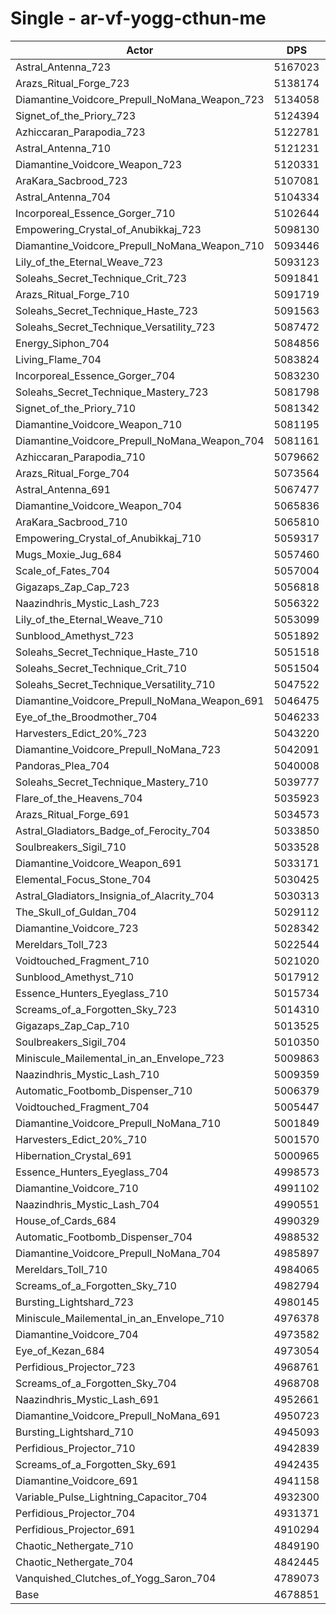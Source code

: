 # Single - ar-vf-yogg-cthun-me
| Actor | DPS | Increase |
|---|:---:|:---:|
|Astral_Antenna_723|5167023|10.43%|
|Arazs_Ritual_Forge_723|5138174|9.82%|
|Diamantine_Voidcore_Prepull_NoMana_Weapon_723|5134058|9.73%|
|Signet_of_the_Priory_723|5124394|9.52%|
|Azhiccaran_Parapodia_723|5122781|9.49%|
|Astral_Antenna_710|5121231|9.45%|
|Diamantine_Voidcore_Weapon_723|5120331|9.44%|
|AraKara_Sacbrood_723|5107081|9.15%|
|Astral_Antenna_704|5104334|9.09%|
|Incorporeal_Essence_Gorger_710|5102644|9.06%|
|Empowering_Crystal_of_Anubikkaj_723|5098130|8.96%|
|Diamantine_Voidcore_Prepull_NoMana_Weapon_710|5093446|8.86%|
|Lily_of_the_Eternal_Weave_723|5093123|8.85%|
|Soleahs_Secret_Technique_Crit_723|5091841|8.83%|
|Arazs_Ritual_Forge_710|5091719|8.82%|
|Soleahs_Secret_Technique_Haste_723|5091563|8.82%|
|Soleahs_Secret_Technique_Versatility_723|5087472|8.73%|
|Energy_Siphon_704|5084856|8.68%|
|Living_Flame_704|5083824|8.66%|
|Incorporeal_Essence_Gorger_704|5083230|8.64%|
|Soleahs_Secret_Technique_Mastery_723|5081798|8.61%|
|Signet_of_the_Priory_710|5081342|8.60%|
|Diamantine_Voidcore_Weapon_710|5081195|8.60%|
|Diamantine_Voidcore_Prepull_NoMana_Weapon_704|5081161|8.60%|
|Azhiccaran_Parapodia_710|5079662|8.57%|
|Arazs_Ritual_Forge_704|5073564|8.44%|
|Astral_Antenna_691|5067477|8.31%|
|Diamantine_Voidcore_Weapon_704|5065836|8.27%|
|AraKara_Sacbrood_710|5065810|8.27%|
|Empowering_Crystal_of_Anubikkaj_710|5059317|8.13%|
|Mugs_Moxie_Jug_684|5057460|8.09%|
|Scale_of_Fates_704|5057004|8.08%|
|Gigazaps_Zap_Cap_723|5056818|8.08%|
|Naazindhris_Mystic_Lash_723|5056322|8.07%|
|Lily_of_the_Eternal_Weave_710|5053099|8.00%|
|Sunblood_Amethyst_723|5051892|7.97%|
|Soleahs_Secret_Technique_Haste_710|5051518|7.96%|
|Soleahs_Secret_Technique_Crit_710|5051504|7.96%|
|Soleahs_Secret_Technique_Versatility_710|5047522|7.88%|
|Diamantine_Voidcore_Prepull_NoMana_Weapon_691|5046475|7.86%|
|Eye_of_the_Broodmother_704|5046233|7.85%|
|Harvesters_Edict_20%_723|5043220|7.79%|
|Diamantine_Voidcore_Prepull_NoMana_723|5042091|7.76%|
|Pandoras_Plea_704|5040008|7.72%|
|Soleahs_Secret_Technique_Mastery_710|5039777|7.71%|
|Flare_of_the_Heavens_704|5035923|7.63%|
|Arazs_Ritual_Forge_691|5034573|7.60%|
|Astral_Gladiators_Badge_of_Ferocity_704|5033850|7.59%|
|Soulbreakers_Sigil_710|5033528|7.58%|
|Diamantine_Voidcore_Weapon_691|5033171|7.57%|
|Elemental_Focus_Stone_704|5030425|7.51%|
|Astral_Gladiators_Insignia_of_Alacrity_704|5030313|7.51%|
|The_Skull_of_Guldan_704|5029112|7.49%|
|Diamantine_Voidcore_723|5028342|7.47%|
|Mereldars_Toll_723|5022544|7.35%|
|Voidtouched_Fragment_710|5021020|7.31%|
|Sunblood_Amethyst_710|5017912|7.25%|
|Essence_Hunters_Eyeglass_710|5015734|7.20%|
|Screams_of_a_Forgotten_Sky_723|5014310|7.17%|
|Gigazaps_Zap_Cap_710|5013525|7.15%|
|Soulbreakers_Sigil_704|5010350|7.09%|
|Miniscule_Mailemental_in_an_Envelope_723|5009863|7.07%|
|Naazindhris_Mystic_Lash_710|5009359|7.06%|
|Automatic_Footbomb_Dispenser_710|5006379|7.00%|
|Voidtouched_Fragment_704|5005447|6.98%|
|Diamantine_Voidcore_Prepull_NoMana_710|5001849|6.90%|
|Harvesters_Edict_20%_710|5001570|6.90%|
|Hibernation_Crystal_691|5000965|6.88%|
|Essence_Hunters_Eyeglass_704|4998573|6.83%|
|Diamantine_Voidcore_710|4991102|6.67%|
|Naazindhris_Mystic_Lash_704|4990551|6.66%|
|House_of_Cards_684|4990329|6.66%|
|Automatic_Footbomb_Dispenser_704|4988532|6.62%|
|Diamantine_Voidcore_Prepull_NoMana_704|4985897|6.56%|
|Mereldars_Toll_710|4984065|6.52%|
|Screams_of_a_Forgotten_Sky_710|4982794|6.50%|
|Bursting_Lightshard_723|4980145|6.44%|
|Miniscule_Mailemental_in_an_Envelope_710|4976378|6.36%|
|Diamantine_Voidcore_704|4973582|6.30%|
|Eye_of_Kezan_684|4973054|6.29%|
|Perfidious_Projector_723|4968761|6.20%|
|Screams_of_a_Forgotten_Sky_704|4968708|6.20%|
|Naazindhris_Mystic_Lash_691|4952661|5.85%|
|Diamantine_Voidcore_Prepull_NoMana_691|4950723|5.81%|
|Bursting_Lightshard_710|4945093|5.69%|
|Perfidious_Projector_710|4942839|5.64%|
|Screams_of_a_Forgotten_Sky_691|4942435|5.63%|
|Diamantine_Voidcore_691|4941158|5.61%|
|Variable_Pulse_Lightning_Capacitor_704|4932300|5.42%|
|Perfidious_Projector_704|4931371|5.40%|
|Perfidious_Projector_691|4910294|4.95%|
|Chaotic_Nethergate_710|4849190|3.64%|
|Chaotic_Nethergate_704|4842445|3.50%|
|Vanquished_Clutches_of_Yogg_Saron_704|4789073|2.36%|
|Base|4678851|0.00%|
